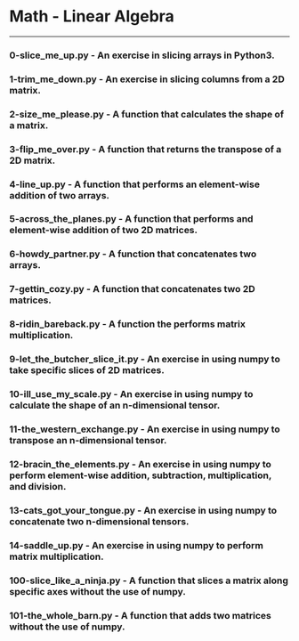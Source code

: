 # Math - Linear Algebra
----------
### 0-slice_me_up.py - An exercise in slicing arrays in Python3.

### 1-trim_me_down.py - An exercise in slicing columns from a 2D matrix.

### 2-size_me_please.py - A function that calculates the shape of a matrix.

### 3-flip_me_over.py - A function that returns the transpose of a 2D matrix.

### 4-line_up.py - A function that performs an element-wise addition of two arrays.

### 5-across_the_planes.py - A function that performs and element-wise addition of two 2D matrices.

### 6-howdy_partner.py - A function that concatenates two arrays.

### 7-gettin_cozy.py - A function that concatenates two 2D matrices.

### 8-ridin_bareback.py - A function the performs matrix multiplication.

### 9-let_the_butcher_slice_it.py - An exercise in using numpy to take specific slices of 2D matrices.

### 10-ill_use_my_scale.py - An exercise in using numpy to calculate the shape of an n-dimensional tensor.

### 11-the_western_exchange.py - An exercise in using numpy to transpose an n-dimensional tensor.

### 12-bracin_the_elements.py - An exercise in using numpy to perform element-wise addition, subtraction, multiplication, and division.

### 13-cats_got_your_tongue.py - An exercise in using numpy to concatenate two n-dimensional tensors.

### 14-saddle_up.py - An exercise in using numpy to perform matrix multiplication.

### 100-slice_like_a_ninja.py - A function that slices a matrix along specific axes without the use of numpy.

### 101-the_whole_barn.py - A function that adds two matrices without the use of numpy.
